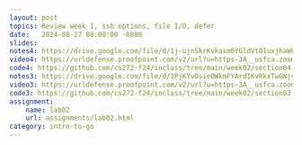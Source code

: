 ```yaml
---
layout: post
topics: Review week 1, ssh options, file I/O, defer
date:   2024-08-27 08:00:00 -0800
slides: 
notes4: https://drive.google.com/file/d/1j-ujnSkrKvkasm6YGldVt01uxjhaW0dh/view?usp=sharing
video4: https://urldefense.proofpoint.com/v2/url?u=https-3A__usfca.zoom.us_rec_share_6r8PXqeh1xnZOskSShggPkJditdp3BOWehiX5tRsoXDrrRNyTHhVLqJx6eDAWBCY.zq1OwriiJaEky4KB&d=DwMFAw&c=qgVugHHq3rzouXkEXdxBNQ&r=zUwZhCZ6veD8D3JcqbG6_FfQD7Zw7tIzhr-R0Vq7V0s&m=-igo0GiS9TDbzg3RPdaUIL1nD8xyji8VdDCHkGaa8FZqBQ2gTVR10h6ptLse34LF&s=83btyhbS2oKWg4C1MUfrNBtQolWV_Sc5NK9o8L0RPNw&e=
code4: https://github.com/cs272-f24/inclass/tree/main/week02/section04
notes3: https://drive.google.com/file/d/1PjKYvOsieOWkmFYArdIKvRkxTwGNjvWQ/view?usp=drive_link
video3: https://urldefense.proofpoint.com/v2/url?u=https-3A__usfca.zoom.us_rec_share_G2IPz5O3sTqIX9S-5F78-5FUuh753U2lecQrb9kbCLVDJPmJHg8JakrJ0xUnxehvinc.85v8yRur9Prgpxxq&d=DwMFAw&c=qgVugHHq3rzouXkEXdxBNQ&r=pWdb0PpdrgbA8UziBLv0cLIW3gZNVZarim7OULHTsTQ&m=D2ieiQ5xN4UH0qI_uit9IYFwRFNCzggAru12iu-O3gF82f93XLcBiYy6JmQ_iIVW&s=URT942FK9D32ZOe7r_dLjbM9UJkCk7_KMQYkDPRhCUM&e=
code3: https://github.com/cs272-f24/inclass/tree/main/week02/section03
assignment:
    name: lab02
    url: assignments/lab02.html
category: intro-to-go
---
```

